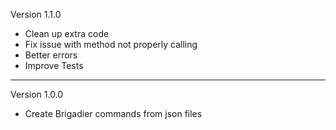 Version 1.1.0
- Clean up extra code
- Fix issue with method not properly calling
- Better errors
- Improve Tests
----
Version 1.0.0
- Create Brigadier commands from json files